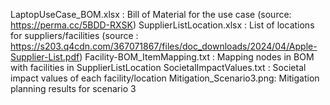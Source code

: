 LaptopUseCase_BOM.xlsx : Bill of Material for the use case (source: https://perma.cc/5BDD-RXSK)
SupplierListLocation.xlsx : List of locations for suppliers/facilities (source : https://s203.q4cdn.com/367071867/files/doc_downloads/2024/04/Apple-Supplier-List.pdf)
Facility-BOM_ItemMapping.txt : Mapping nodes in BOM with facilities in SupplierListLocation
SocietalImpactValues.txt : Societal impact values of each facility/location
Mitigation_Scenario3.png: Mitigation planning results for scenario 3
